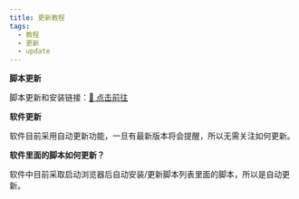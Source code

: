 ```yaml
---
title: 更新教程
tags:
  - 教程
  - 更新
  - update
---
```


**脚本更新**

脚本更新和安装链接：[🔗 点击前往](./script.md#第二步-安装脚本)

**软件更新**

软件目前采用自动更新功能，一旦有最新版本将会提醒，所以无需关注如何更新。

**软件里面的脚本如何更新？**

软件中目前采取启动浏览器后自动安装/更新脚本列表里面的脚本，所以是自动更新。
